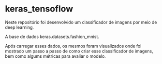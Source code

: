 # keras_tensoflow

Neste repositório foi desenvolvido um classificador de imagens por meio de deep learning.

A base de dados keras.datasets.fashion_mnist.

Após carregar esses dados, os mesmos foram visualizados onde foi mostrado um passo a passo de como criar esse classificador de imagens, bem como algums métricas para avaliar o modelo.
